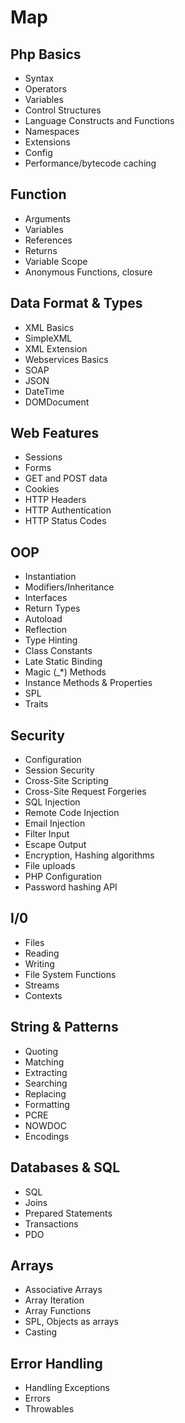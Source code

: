 # Map

## Php Basics
- Syntax
- Operators
- Variables
- Control Structures
- Language Constructs and Functions
- Namespaces
- Extensions
- Config
- Performance/bytecode caching
## Function
- Arguments
- Variables
- References
- Returns
- Variable Scope
- Anonymous Functions, closure
## Data Format & Types
- XML Basics
- SimpleXML
- XML Extension
- Webservices Basics
- SOAP
- JSON
- DateTime
- DOMDocument
## Web Features
- Sessions
- Forms
- GET and POST data
- Cookies
- HTTP Headers
- HTTP Authentication
- HTTP Status Codes
## OOP
- Instantiation
- Modifiers/Inheritance
- Interfaces
- Return Types
- Autoload
- Reflection
- Type Hinting
- Class Constants
- Late Static Binding
- Magic (_*) Methods
- Instance Methods & Properties
- SPL
- Traits
## Security
- Configuration
- Session Security
- Cross-Site Scripting
- Cross-Site Request Forgeries
- SQL Injection
- Remote Code Injection
- Email Injection
- Filter Input
- Escape Output
- Encryption, Hashing algorithms
- File uploads
- PHP Configuration
- Password hashing API
## I/0
- Files
- Reading
- Writing
- File System Functions
- Streams
- Contexts
## String & Patterns
- Quoting
- Matching
- Extracting
- Searching
- Replacing
- Formatting
- PCRE
- NOWDOC
- Encodings
## Databases & SQL
- SQL
- Joins
- Prepared Statements
- Transactions
- PDO
## Arrays
- Associative Arrays
- Array Iteration
- Array Functions
- SPL, Objects as arrays
- Casting
## Error Handling
- Handling Exceptions
- Errors
- Throwables
